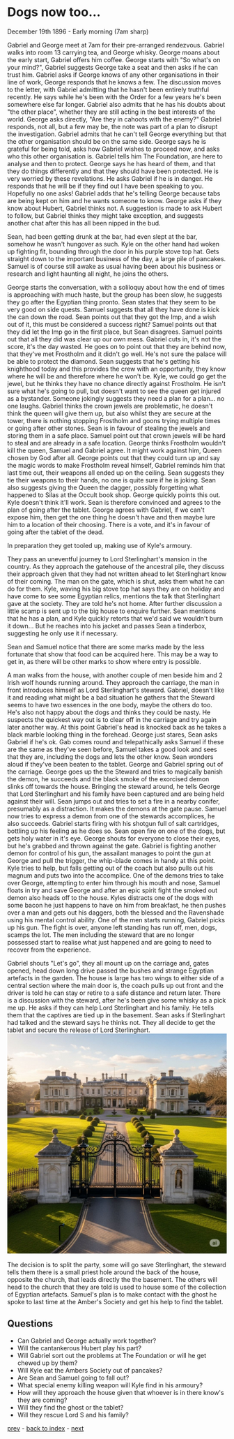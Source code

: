# Dogs now too...

December 19th 1896 - Early morning (7am sharp)

Gabriel and George meet at 7am for their pre-arranged rendezvous. Gabriel walks into room 13 carrying tea, and George whisky. George moans about the early start, Gabriel offers him coffee. George starts with "So what's on your mind?", Gabriel suggests George take a seat and then asks if he can trust him. Gabriel asks if George knows of any other organisations in their line of work, George responds that he knows a few. The discussion moves to the letter, with Gabriel admitting that he hasn't been entirely truthful recently. He says while he's been with the Order for a few years he's been somewhere else far longer. Gabriel also admits that he has his doubts about "the other place", whether they are still acting in the best interests of the world. George asks directly, "Are they in cahoots with the enemy?" Gabriel responds, not all, but a few may be, the note was part of a plan to disrupt the investigation. Gabriel admits that he can't tell George everything but that the other organisation should be on the same side. George says he is grateful for being told, asks how Gabriel wishes to proceed now, and asks who this other organisation is. Gabriel tells him The Foundation, are here to analyse and then to protect. George says he has heard of them, and that they do things differently and that they should have been protected. He is very worried by these revelations. He asks Gabriel if he is in danger. He responds that he will be if they find out I have been speaking to you. Hopefully no one asks! Gabriel adds that he's telling George because tabs are being kept on him and he wants someone to know. George asks if they know about Hubert, Gabriel thinks not. A suggestion is made to ask Hubert to follow, but Gabriel thinks they might take exception, and suggests another chat after this has all been nipped in the bud.

Sean, had been getting drunk at the bar, had even slept at the bar, somehow he wasn't hungover as such. Kyle on the other hand had woken up fighting fit, bounding through the door in his purple stove top hat. Gets straight down to the important business of the day, a large pile of pancakes. Samuel is of course still awake as usual having been about his business or research and light haunting all night, he joins the others.

George starts the conversation, with a soliloquy about how the end of times is approaching with much haste, but the group has been slow, he suggests they go after the Egyptian thing pronto. Sean states that they seem to be very good on side quests. Samuel suggests that all they have done is kick the can down the road. Sean points out that they got the Imp, and a wish out of it, this must be considered a success right? Samuel points out that they did let the Imp go in the first place, but Sean disagrees. Samuel points out that all they did was clear up our own mess. Gabriel cuts in, it's not the score, it's the day wasted. He goes on to point out that they are behind now, that they've met Frostholm and it didn't go well. He's not sure the palace will be able to protect the diamond. Sean suggests that he's getting his knighthood today and this provides the crew with an opportunity, they know where he will be and therefore where he won't be. Kyle, we could go get the jewel, but he thinks they have no chance directly against Frostholm. He isn't sure what he's going to pull, but doesn't want to see the queen get injured as a bystander. Someone jokingly suggests they need a plan for a plan... no one laughs. Gabriel thinks the crown jewels are problematic, he doesn't think the queen will give them up, but also whilst they are secure at the tower, there is nothing stopping Frostholm and goons trying multiple times or going after other stones. Sean is in favour of stealing the jewels and storing them in a safe place. Samuel point out that crown jewels will be hard to steal and are already in a safe location. George thinks Frostholm wouldn't kill the queen, Samuel and Gabriel agree. It might work against him, Queen chosen by God after all. George points out that they could turn up and say the magic words to make Frostholm reveal himself, Gabriel reminds him that last time out, their weapons all ended up on the ceiling. Sean suggests they tie their weapons to their hands, no one is quite sure if he is joking. Sean also suggests giving the Queen the dagger, possibly forgetting what happened to Silas at the Occult book shop. George quickly points this out. Kyle doesn't think it'll work. Sean is therefore convinced and agrees to the plan of going after the tablet. George agrees with Gabriel, if we can't expose him, then get the one thing he doesn't have and then maybe lure him to a location of their choosing. There is a vote, and it's in favour of going after the tablet of the dead.

In preparation they get tooled up, making use of Kyle's armoury.

They pass an uneventful journey to Lord Sterlinghart's mansion in the country. As they approach the gatehouse of the ancestral pile, they discuss their approach given that they had not written ahead to let Sterlinghart know of their coming. The man on the gate, which is shut, asks them what he can do for them. Kyle, waving his big stove top hat says they are on holiday and have come to see some Egyptian relics, mentions the talk that Sterlinghart gave at the society. They are told he's not home. After further discussion a little scamp is sent up to the big house to enquire further. Sean mentions that he has a plan, and Kyle quickly retorts that we'd said we wouldn't burn it down... But he reaches into his jacket and passes Sean a tinderbox, suggesting he only use it if necessary.

Sean and Samuel notice that there are some marks made by the less fortunate that show that food can be acquired here. This may be a way to get in, as there will be other marks to show where entry is possible.

A man walks from the house, with another couple of men beside him and 2 Irish wolf hounds running around. They approach the carriage, the man in front introduces himself as Lord Sterlinghart's steward. Gabriel, doesn't like it and reading what might be a bad situation he gathers that the Steward seems to have two essences in the one body, maybe the others do too. He's also not happy about the dogs and thinks they could be nasty. He suspects the quickest way out is to clear off in the carriage and try again later another way. At this point Gabriel's head is knocked back as he takes a black marble looking thing in the forehead. George just stares, Sean asks Gabriel if he's ok. Gab comes round and telepathically asks Samuel if these are the same as they've seen before, Samuel takes a good look and sees that they are, including the dogs and lets the other know. Sean wonders aloud if they've been beaten to the tablet. George and Gabriel spring out of the carriage. George goes up the the Steward and tries to magically banish the demon, he succeeds and the black smoke of the exorcised demon slinks off towards the house. Bringing the steward around, he tells George that Lord Sterlinghart and his family have been captured and are being held against their will. Sean jumps out and tries to set a fire in a nearby conifer, presumably as a distraction. It makes the demons at the gate pause. Samuel now tries to express a demon from one of the stewards accomplices, he also succeeds. Gabriel starts firing with his shotgun full of salt cartridges, bottling up his feeling as he does so. Sean open fire on one of the dogs, but gets holy water in it's eye. George shouts for everyone to close their eyes, but he's grabbed and thrown against the gate. Gabriel is fighting another demon for control of his gun, the assailant manages to point the gun at George and pull the trigger, the whip-blade comes in handy at this point. Kyle tries to help, but falls getting out of the coach but also pulls out his magnum and puts two into the accomplice. One of the demons tries to take over George, attempting to enter him through his mouth and nose, Samuel floats in try and save George and after an epic spirit fight the smoked out demon also heads off to the house. Kyles distracts one of the dogs with some bacon he just happens to have on him from breakfast, he then pushes over a man and gets out his daggers, both the blessed and the Ravenshade using his mental control ability. One of the men starts running, Gabriel picks up his gun. The fight is over, anyone left standing has run off, men, dogs, scamps the lot. The men including the steward that are no longer possessed start to realise what just happened and are going to need to recover from the experience.

Gabriel shouts "Let's go", they all mount up on the carriage and, gates opened, head down long drive passed the bushes and strange Egyptian artefacts in the garden. The house is large has two wings to either side of a central section where the main door is, the coach pulls up out front and the driver is told he can stay or retire to a safe distance and return later. There is a discussion with the steward, after he's been give some whisky as a pick me up. He asks if they can help Lord Sterlinghart and his family. He tells them that the captives are tied up in the basement. Sean asks if Sterlinghart had talked and the steward says he thinks not. They all decide to get the tablet and secure the release of Lord Sterlinghart.
![Lord Sterlinghart's Mansion](images/sterlinghart-mansion.jpeg)

The decision is to split the party, some will go save Sterlinghart, the steward tells them there is a small priest hole around the back of the house, opposite the church, that leads directly the the basement. The others will head to the church that they are told is used to house some of the collection of Egyptian artefacts. Samuel's plan is to make contact with the ghost he spoke to last time at the Amber's Society and get his help to find the tablet.

## Questions
* Can Gabriel and George actually work together?
* Will the cantankerous Hubert play his part?
* Will Gabriel sort out the problems at The Foundation or will he get chewed up by them?
* Will Kyle eat the Ambers Society out of pancakes?
* Are Sean and Samuel going to fall out?
* What special enemy killing weapon will Kyle find in his armoury?
* How will they approach the house given that whoever is in there know's they are coming?
* Will they find the ghost or the tablet?
* Will they rescue Lord S and his family?

[prev](part-021) - [back to index](index) - [next](part-023)